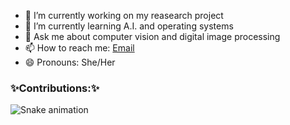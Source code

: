 - 🔭 I’m currently working on my reasearch project
- 🌱 I’m currently learning A.I. and operating systems
- 💬 Ask me about computer vision and digital image processing
- 📫 How to reach me: [Email](19deoligi@gmail.com)
- 😄 Pronouns: She/Her

### ✨Contributions:✨
![Snake animation](https://github.com/giuliamoscoso/giuliamoscoso/blob/output/github-contribution-grid-snake.svg)
